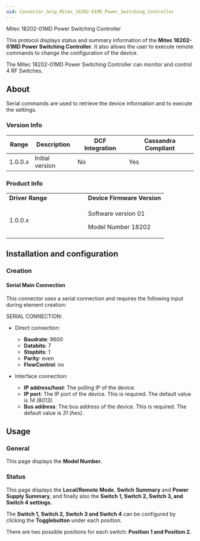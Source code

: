 ```yaml
---
uid: Connector_help_Mitec_18202-01MD_Power_Switching_Controller
---
```


Mitec 18202-01MD Power Switching Controller

This protocol displays status and summary information of the **Mitec 18202-01MD Power Switching Controller**. It also allows the user to execute remote commands to change the configuration of the device.

The Mitec 18202-01MD Power Switching Controller can monitor and control 4 RF Switches.

## About

Serial commands are used to retrieve the device information and to execute the settings.

### Version Info

| **Range** | **Description** | **DCF Integration** | **Cassandra Compliant** |
|------------------|-----------------|---------------------|-------------------------|
| 1.0.0.x          | Initial version | No                  | Yes                     |

### Product Info

<table>
<colgroup>
<col style="width: 50%" />
<col style="width: 50%" />
</colgroup>
<tbody>
<tr class="odd">
<td><strong>Driver Range</strong></td>
<td><strong>Device Firmware Version</strong></td>
</tr>
<tr class="even">
<td>1.0.0.x</td>
<td><p>Software version 01</p>
<p>Model Number 18202</p></td>
</tr>
</tbody>
</table>

## Installation and configuration

### Creation

#### Serial Main Connection

This connector uses a serial connection and requires the following input during element creation:

SERIAL CONNECTION:

- Direct connection:

  - **Baudrate**: 9600
  - **Databits**: 7
  - **Stopbits**: 1
  - **Parity**: even
  - **FlowControl**: no

- Interface connection:

  - **IP address/host**: The polling IP of the device.
  - **IP port**: The IP port of the device. This is required. The default value is *14* *(8013)*.
  - **Bus address**: The bus address of the device. This is required. The default value is *31 (hex)*.

## Usage

### General

This page displays the **Model Number.**

### Status

This page displays the **Local/Remote** **Mode**, **Switch** **Summary** and **Power Supply Summary**, and finally also the **Switch 1, Switch 2, Switch 3, and Switch 4 settings.**

The **Switch 1, Switch 2, Switch 3 and Switch 4** can be configured by clicking the **Togglebutton** under each position.

There are two possible positions for each switch: **Position 1 and Position 2.**
